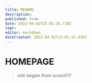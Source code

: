 ```yaml
---
title: README
description: 
published: true
date: 2022-04-02T15:02:35.710Z
tags: 
editor: markdown
dateCreated: 2022-04-02T15:01:25.426Z
---
```


# HOMEPAGE
> wiki begain from scrach!!!!